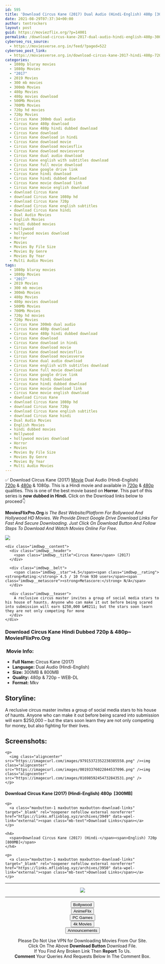 ```yaml
---
id: 595
title: 'Download Circus Kane (2017) Dual Audio (Hindi-English) 480p [300MB] || 720p [800MB]'
date: 2021-08-29T07:37:34+00:00
author: tentrockers
layout: post
guid: https://moviezflix.org/?p=14001
permalink: /download-circus-kane-2017-dual-audio-hindi-english-480p-300mb-720p-800mb/
cyberseo_rss_source:
  - https://moviesverse.org.in/feed/?paged=522
cyberseo_post_link:
  - https://moviesverse.org.in/download-circus-kane-2017-hindi-480p-720p/
categories:
  - 1080p bluray movies
  - 1080p Movies
  - "2017"
  - 2019 Movies
  - 300 mb movies
  - 300mb Movies
  - 480p Movies
  - 480p movies download
  - 500Mb Movies
  - 700Mb Movies
  - 720p hd movies
  - 720p Movies
  - Circus Kane 300mb dual audio
  - Circus Kane 480p download
  - Circus Kane 480p hindi dubbed download
  - Circus Kane download
  - Circus Kane download in hindi
  - Circus Kane download movie
  - Circus Kane download moviesflix
  - Circus Kane download moviesverse
  - Circus Kane dual audio download
  - Circus Kane english with subtitles download
  - Circus Kane full movie download
  - Circus Kane google drive link
  - Circus Kane hindi download
  - Circus Kane hindi dubbed download
  - Circus Kane movie download link
  - Circus Kane movie english download
  - download Circus Kane
  - download Circus Kane 1080p hd
  - download Circus Kane 720p
  - download Circus Kane english subtitles
  - download Circus Kane hindi
  - Dual Audio Movies
  - English Movies
  - hindi dubbed movies
  - Hollywood
  - hollywood movies download
  - Horror
  - Movies
  - Movies By File Size
  - Movies By Genre
  - Movies By Year
  - Multi Audio Movies
tags:
  - 1080p bluray movies
  - 1080p Movies
  - "2017"
  - 2019 Movies
  - 300 mb movies
  - 300mb Movies
  - 480p Movies
  - 480p movies download
  - 500Mb Movies
  - 700Mb Movies
  - 720p hd movies
  - 720p Movies
  - Circus Kane 300mb dual audio
  - Circus Kane 480p download
  - Circus Kane 480p hindi dubbed download
  - Circus Kane download
  - Circus Kane download in hindi
  - Circus Kane download movie
  - Circus Kane download moviesflix
  - Circus Kane download moviesverse
  - Circus Kane dual audio download
  - Circus Kane english with subtitles download
  - Circus Kane full movie download
  - Circus Kane google drive link
  - Circus Kane hindi download
  - Circus Kane hindi dubbed download
  - Circus Kane movie download link
  - Circus Kane movie english download
  - download Circus Kane
  - download Circus Kane 1080p hd
  - download Circus Kane 720p
  - download Circus Kane english subtitles
  - download Circus Kane hindi
  - Dual Audio Movies
  - English Movies
  - hindi dubbed movies
  - Hollywood
  - hollywood movies download
  - Horror
  - Movies
  - Movies By File Size
  - Movies By Genre
  - Movies By Year
  - Multi Audio Movies
---
```

<div class="thecontent clearfix">
  <p>
    ✅ Download Circus Kane (2017) <a href="https://moviesverse.org.in/category/movies/" data-wpel-link="internal">Movie</a> Dual Audio (Hindi-English) <a href="https://moviesverse.org.in/720p-movies/" data-wpel-link="internal">720p</a>&nbsp;&&nbsp;<a href="https://moviesverse.org.in/480p-movies/" data-wpel-link="internal">480p</a> & 1080p. This is a Hindi movie and available in <a href="https://moviesverse.org.in/720p-movies/" data-wpel-link="internal">720p</a>&nbsp;&&nbsp;<a href="https://moviesverse.org.in/480p-movies/" data-wpel-link="internal">480p</a> qualities. This is one of the best movie based on <strong>Horror</strong>. This part of this series is <strong>now dubbed in <span>Hindi.&nbsp;</span></strong><span>Click on the Download links below to proceed👇</span>
  </p>
  
  <p>
    <strong><span>MoviesFlixPro.Org&nbsp;</span></strong><em>is The Best Website/Platform For Bollywood And Hollywood HD Movies. We Provide Direct Google Drive Download Links For Fast And Secure Downloading. Just Click On Download Button And Follow Steps To&nbsp;Download And Watch Movies Online For Free.</em>
  </p>
  
  <div class="imdbwp imdbwp--movie dark">
    <div class="imdbwp__thumb">
      <a class="imdbwp__link" target="_blank" title="Circus Kane" href="https://www.imdb.com/title/tt6164014/" rel="nofollow external noopener noreferrer" data-wpel-link="external"><img class="imdbwp__img" src="https://m.media-amazon.com/images/M/MV5BMTE1N2FlMTAtNTE2OC00MDgxLTlkYWItNTEyOWY0NDVjYWI3XkEyXkFqcGdeQXVyMjUxOTAxNzI@._V1_SX300.jpg" /></a>
    </div>
    
    <div class="imdbwp__content">
      <div class="imdbwp__header">
        <span class="imdbwp__title">Circus Kane</span> (2017)
      </div>
      
      <div class="imdbwp__belt">
        <span class="imdbwp__star">4.5</span><span class="imdbwp__rating"><strong>Rating:</strong> 4.5 / 10 from 930 users</span><span class="imdbwp__metascore"><strong>Metascore:</strong> N/A</span>
      </div>
      
      <div class="imdbwp__teaser">
        A reclusive circus master invites a group of social media stars to his house of haunts. Anyone who can make it out before being scared into submission will earn $250,000 &#8211; but the stars soon learn they are not only competing for mone
      </div>
    </div>
  </div>
  
  <h3>
    <span>Download Circus Kane Hindi Dubbed 720p & 480p~ MoviesFlixPro.Org</span>
  </h3>
  
  <h3>
    <span>&nbsp;Movie Info:&nbsp;</span>
  </h3>
  
  <ul>
    <li>
      <strong>Full Name: </strong>Circus Kane (2017)
    </li>
    <li>
      <strong>Language:</strong> Dual Audio (Hindi-English)
    </li>
    <li>
      <strong>Size:</strong> 300MB & 800MB
    </li>
    <li>
      <strong>Quality:</strong> 480p & 720p – WEB-DL
    </li>
    <li>
      <strong>Format:</strong>&nbsp;Mkv
    </li>
  </ul>
  
  <h2>
    <span>Storyline:</span>
  </h2>
  
  <p>
    A reclusive circus master invites a group of social media stars to his house of haunts. Anyone who can make it out before being scared into submission will earn $250,000 – but the stars soon learn they are not only competing for money, but also fighting for their lives.
  </p>
  
  <div class="summary_text">
    <h2>
      <span>Screenshots:</span>
    </h2>
    
    <p>
      <img class="aligncenter" src="https://imagecurl.com/images/97915372352238385558.png" /><img class="aligncenter" src="https://imagecurl.com/images/00193376022844537096.png" /><img class="aligncenter" src="https://imagecurl.com/images/01698592454732843531.png" />
    </p>
  </div>
  
  <div class="inline canwrap">
    <h4>
      <span>Download Circus Kane (2017) (Hindi-English) </span><span>480p&nbsp; [300MB]</span>
    </h4>
    
    <p>
      <a class="maxbutton-1 maxbutton maxbutton-download-links" target="_blank" rel="noopener nofollow external noreferrer" href="https://links.mflixblog.xyz/archives/3949" data-wpel-link="external"><span class="mb-text">Download Links</span></a>
    </p>
    
    <h4>
      <span>Download Circus Kane (2017) (Hindi-</span><span>English) 720p [800MB]</span>
    </h4>
    
    <p>
      <a class="maxbutton-1 maxbutton maxbutton-download-links" target="_blank" rel="noopener nofollow external noreferrer" href="https://links.mflixblog.xyz/archives/3950" data-wpel-link="external"><span class="mb-text">Download Links</span></a>
    </p>
  </div>
</div>

<center>
  </p> 
  
  <hr />
  
  <p>
    <a href="http://gdrivepro.xyz/join.php" data-wpel-link="external" target="_blank" rel="nofollow external noopener noreferrer"><img src="https://i.imgur.com/FhMdWdW.png" /></a>
  </p>
  
  <hr />
  
  <p>
    <a href="https://dogemovies.xyz" target="_blank" data-wpel-link="external" rel="nofollow external noopener noreferrer"><button class="button button5">Bollywood</button></a><br /> <a href="https://animeflix.in" target="_blank" data-wpel-link="external" rel="nofollow external noopener noreferrer"><button class="button button5">AnimeFlix</button></a><br /> <a href="https://gamesflix.net/" target="_blank" data-wpel-link="external" rel="nofollow external noopener noreferrer"><button class="button button5">PC Games</button></a><br /> <a href="https://uhdmovies.in" target="_blank" data-wpel-link="external" rel="nofollow external noopener noreferrer"><button class="button button5">4k Movies</button></a><br /> <a href="https://moviesverse.org.in/announcements/" target="_blank" data-wpel-link="internal" rel="noopener"><button class="button button5">Announcements</button></a>
  </p>
  
  <div class="alert alert-danger">
    Please Do Not Use VPN for Downloading Movies From Our Site.
  </div>
  
  <div class="alert alert-success">
    Click On The Above <strong>Download Button</strong> Download File.
  </div>
  
  <div class="alert alert-warning">
    If You Find Any Broken Link Then <strong>Report</strong> To Us.
  </div>
  
  <div class="alert alert-info">
    <strong>Comment</strong> Your Queries And Requests Below In The Comment Box.
  </div>
  
  <p>
    </center>
  </p>